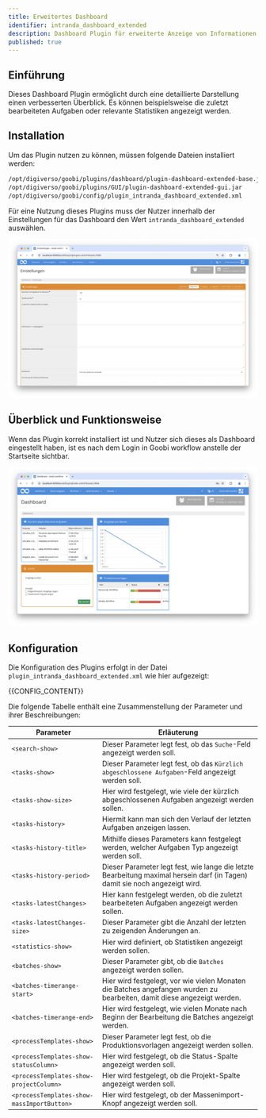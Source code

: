 ```yaml
---
title: Erweitertes Dashboard
identifier: intranda_dashboard_extended
description: Dashboard Plugin für erweiterte Anzeige von Informationen
published: true
---
```


## Einführung
Dieses Dashboard Plugin ermöglicht durch eine detaillierte Darstellung einen verbesserten Überblick. Es können beispielsweise die zuletzt bearbeiteten Aufgaben oder relevante Statistiken angezeigt werden.

## Installation
Um das Plugin nutzen zu können, müssen folgende Dateien installiert werden:

```bash
/opt/digiverso/goobi/plugins/dashboard/plugin-dashboard-extended-base.jar
/opt/digiverso/goobi/plugins/GUI/plugin-dashboard-extended-gui.jar
/opt/digiverso/goobi/config/plugin_intranda_dashboard_extended.xml
```

Für eine Nutzung dieses Plugins muss der Nutzer innerhalb der Einstellungen für das Dashboard den Wert `intranda_dashboard_extended` auswählen. 

![Auswahl des Dashboards in den Nutzereinstellungen](screen1_de.png)


## Überblick und Funktionsweise
Wenn das Plugin korrekt installiert ist und Nutzer sich dieses als Dashboard eingestellt haben, ist es nach dem Login in Goobi workflow anstelle der Startseite sichtbar.

![Nutzeroberfläche des Dashboards](screen2_de.png)

## Konfiguration
Die Konfiguration des Plugins erfolgt in der Datei `plugin_intranda_dashboard_extended.xml` wie hier aufgezeigt:

{{CONFIG_CONTENT}}

Die folgende Tabelle enthält eine Zusammenstellung der Parameter und ihrer Beschreibungen:

Parameter               | Erläuterung
------------------------|------------------------------------
`<search-show>`                           | Dieser Parameter legt fest, ob das `Suche`-Feld angezeigt werden soll. |
`<tasks-show>`                            | Dieser Parameter legt fest, ob das `Kürzlich abgeschlossene Aufgaben`-Feld angezeigt werden soll. |
`<tasks-show-size>`                       | Hier wird festgelegt, wie viele der kürzlich abgeschlossenen Aufgaben angezeigt werden sollen. |
`<tasks-history>`                         | Hiermit kann man sich den Verlauf der letzten Aufgaben anzeigen lassen. 
`<tasks-history-title>`                   | Mithilfe dieses Parameters kann festgelegt werden, welcher Aufgaben Typ angezeigt werden soll. |
`<tasks-history-period>`                  | Dieser Parameter legt fest, wie lange die letzte Bearbeitung maximal hersein darf (in Tagen) damit sie noch angezeigt wird. |
`<tasks-latestChanges>`                   | Hier kann festgelegt werden, ob die zuletzt bearbeiteten Aufgaben angezeigt werden sollen. |
`<tasks-latestChanges-size>`              | Dieser Parameter gibt die Anzahl der letzten zu zeigenden Änderungen an. |
`<statistics-show>`                       | Hier wird definiert, ob Statistiken angezeigt werden sollen. |
`<batches-show>`                          | Dieser Parameter gibt, ob die `Batches` angezeigt werden sollen. |
`<batches-timerange-start>`               | Hier wird festgelegt, vor wie vielen Monaten die Batches angefangen wurden zu bearbeiten, damit diese angezeigt werden. | 
`<batches-timerange-end>`                 | Hier wird festgelegt, wie vielen Monate nach Beginn der Bearbeitung die Batches angezeigt werden. |
`<processTemplates-show>`                 | Dieser Parameter legt fest, ob die Produktionsvorlagen angezeigt werden sollen. |
`<processTemplates-show-statusColumn>`    | Hier wird festgelegt, ob die Status-Spalte angezeigt werden soll. |
`<processTemplates-show-projectColumn>`   | Hier wird festgelegt, ob die Projekt-Spalte angezeigt werden soll. |
`<processTemplates-show-massImportButton>`| Hier wird festgelegt, ob der Massenimport-Knopf angezeigt werden soll. |